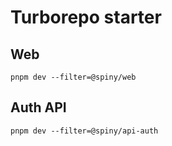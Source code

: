 # Turborepo starter

## Web

```
pnpm dev --filter=@spiny/web
```

## Auth API

```
pnpm dev --filter=@spiny/api-auth
```
